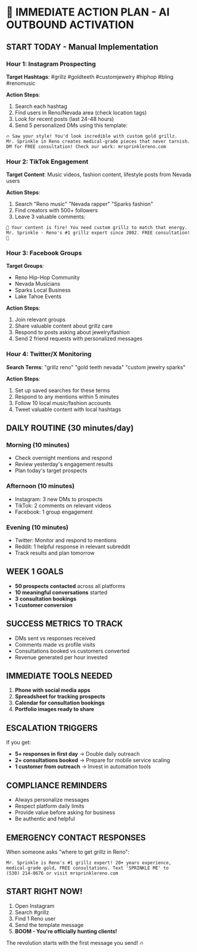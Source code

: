 # 🚀 IMMEDIATE ACTION PLAN - AI OUTBOUND ACTIVATION

## START TODAY - Manual Implementation

### Hour 1: Instagram Prospecting
**Target Hashtags**: #grillz #goldteeth #customjewelry #hiphop #bling #renomusic

**Action Steps**:
1. Search each hashtag
2. Find users in Reno/Nevada area (check location tags)
3. Look for recent posts (last 24-48 hours)
4. Send 5 personalized DMs using this template:

```
🔥 Saw your style! You'd look incredible with custom gold grillz. 
Mr. Sprinkle in Reno creates medical-grade pieces that never tarnish. 
DM for FREE consultation! Check our work: mrsprinklereno.com
```

### Hour 2: TikTok Engagement
**Target Content**: Music videos, fashion content, lifestyle posts from Nevada users

**Action Steps**:
1. Search "Reno music" "Nevada rapper" "Sparks fashion"
2. Find creators with 500+ followers
3. Leave 3 valuable comments:

```
🎵 Your content is fire! You need custom grillz to match that energy. 
Mr. Sprinkle - Reno's #1 grillz expert since 2002. FREE consultation! 💯
```

### Hour 3: Facebook Groups
**Target Groups**: 
- Reno Hip-Hop Community
- Nevada Musicians
- Sparks Local Business
- Lake Tahoe Events

**Action Steps**:
1. Join relevant groups
2. Share valuable content about grillz care
3. Respond to posts asking about jewelry/fashion
4. Send 2 friend requests with personalized messages

### Hour 4: Twitter/X Monitoring
**Search Terms**: "grillz reno" "gold teeth nevada" "custom jewelry sparks"

**Action Steps**:
1. Set up saved searches for these terms
2. Respond to any mentions within 5 minutes
3. Follow 10 local music/fashion accounts
4. Tweet valuable content with local hashtags

## DAILY ROUTINE (30 minutes/day)

### Morning (10 minutes)
- Check overnight mentions and respond
- Review yesterday's engagement results
- Plan today's target prospects

### Afternoon (10 minutes)  
- Instagram: 3 new DMs to prospects
- TikTok: 2 comments on relevant videos
- Facebook: 1 group engagement

### Evening (10 minutes)
- Twitter: Monitor and respond to mentions
- Reddit: 1 helpful response in relevant subreddit
- Track results and plan tomorrow

## WEEK 1 GOALS
- **50 prospects contacted** across all platforms
- **10 meaningful conversations** started
- **3 consultation bookings**
- **1 customer conversion**

## SUCCESS METRICS TO TRACK
- DMs sent vs responses received
- Comments made vs profile visits
- Consultations booked vs customers converted
- Revenue generated per hour invested

## IMMEDIATE TOOLS NEEDED
1. **Phone with social media apps**
2. **Spreadsheet for tracking prospects**
3. **Calendar for consultation bookings**
4. **Portfolio images ready to share**

## ESCALATION TRIGGERS
If you get:
- **5+ responses in first day** → Double daily outreach
- **2+ consultations booked** → Prepare for mobile service scaling  
- **1 customer from outreach** → Invest in automation tools

## COMPLIANCE REMINDERS
- Always personalize messages
- Respect platform daily limits
- Provide value before asking for business
- Be authentic and helpful

## EMERGENCY CONTACT RESPONSES
When someone asks "where to get grillz in Reno":

```
Mr. Sprinkle is Reno's #1 grillz expert! 20+ years experience, 
medical-grade gold, FREE consultations. Text 'SPRINKLE ME' to 
(530) 214-0676 or visit mrsprinklereno.com
```

## START RIGHT NOW!
1. Open Instagram
2. Search #grillz
3. Find 1 Reno user
4. Send the template message
5. **BOOM - You're officially hunting clients!**

The revolution starts with the first message you send! 🔥